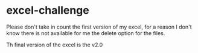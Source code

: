 # excel-challenge

Please don't take in count the first version of my excel, for a reason I don't know there is not available for me the delete option for the files. 

Th final version of the excel is the v2.0
